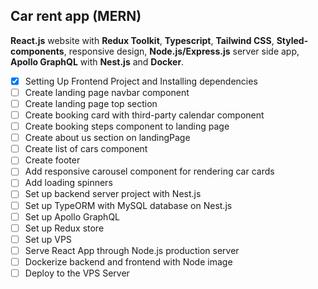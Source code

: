 ## Car rent app (MERN)

**React.js** website with **Redux Toolkit**, **Typescript**, **Tailwind CSS**, **Styled-components**, responsive design, **Node.js/Express.js** server side app, **Apollo GraphQL** with **Nest.js** and **Docker**.

- [x] Setting Up Frontend Project and Installing dependencies
- [ ] Create landing page navbar component
- [ ] Create landing page top section
- [ ] Create booking card with third-party calendar component
- [ ] Create booking steps component to landing page
- [ ] Create about us section on landingPage
- [ ] Create list of cars component
- [ ] Create footer
- [ ] Add responsive carousel component for rendering car cards
- [ ] Add loading spinners
- [ ] Set up backend server project with Nest.js
- [ ] Set up TypeORM with MySQL database on Nest.js
- [ ] Set up Apollo GraphQL
- [ ] Set up Redux store
- [ ] Set up VPS
- [ ] Serve React App through Node.js production server
- [ ] Dockerize backend and frontend with Node image
- [ ] Deploy to the VPS Server
